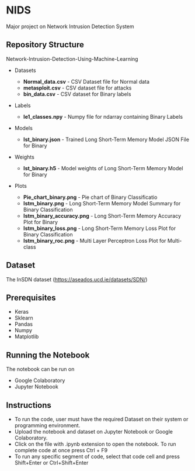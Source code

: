 # NIDS
Major project on Network Intrusion Detection System

## Repository Structure
Network-Intrusion-Detection-Using-Machine-Learning
  - Datasets
    - **Normal_data.csv** - CSV Dataset file for Normal data
    - **metasploit.csv** - CSV dataset file for attacks
    - **bin_data.csv** - CSV dataset for Binary labels

  - Labels
    - **le1_classes.npy** - Numpy file for ndarray containing Binary Labels

  - Models
    - **lst_binary.json** - Trained Long Short-Term Memory Model JSON File for Binary 
  
  - Weights
    - **lst_binary.h5** - Model weights of Long Short-Term Memory Model for Binary

  - Plots
    - **Pie_chart_binary.png** - Pie chart of Binary Classificatio
    - **lstm_binary.png** - Long Short-Term Memory Model Summary for Binary Classification
    - **lstm_binary_accuracy.png** - Long Short-Term Memory Accuracy Plot for Binary 
    - **lstm_binary_loss.png** - Long Short-Term Memory Loss Plot for Binary Classification
    - **lstm_binary_roc.png** - Multi Layer Perceptron Loss Plot for Multi-class 

## Dataset
The InSDN dataset (https://aseados.ucd.ie/datasets/SDN/)

## Prerequisites
 - Keras 
 - Sklearn 
 - Pandas 
 - Numpy
 - Matplotlib

## Running the Notebook
The notebook can be run on 
 - Google Colaboratory
 - Jupyter Notebook
 
## Instructions
 - To run the code, user must have the required Dataset on their system or programming environment.
 - Upload the notebook and dataset on Jupyter Notebook or Google
   Colaboratory.
 - Click on the file with .ipynb extension to open the notebook. To run
   complete code at once press Ctrl + F9
 - To run any specific segment of code, select that code cell and press
   Shift+Enter or Ctrl+Shift+Enter

